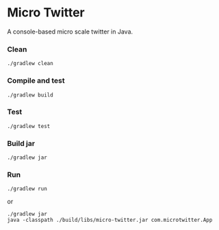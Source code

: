 # Micro Twitter

A console-based micro scale twitter in Java.

### Clean

    ./gradlew clean
    
### Compile and test

    ./gradlew build

### Test

    ./gradlew test
    
### Build jar

    ./gradlew jar

### Run

    ./gradlew run
    
or

    ./gradlew jar
    java -classpath ./build/libs/micro-twitter.jar com.microtwitter.App